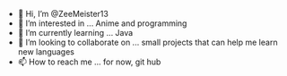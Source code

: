 - 👋 Hi, I’m @ZeeMeister13
- 👀 I’m interested in ... Anime and programming
- 🌱 I’m currently learning ... Java
- 💞️ I’m looking to collaborate on ... small projects that can help me learn new languages 
- 📫 How to reach me ... for now, git hub

<!---
ZeeMeister13/ZeeMeister13 is a ✨ special ✨ repository because its `README.md` (this file) appears on your GitHub profile.
You can click the Preview link to take a look at your changes.
--->
